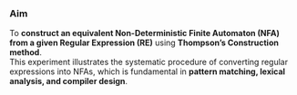 ### Aim  
To **construct an equivalent Non-Deterministic Finite Automaton (NFA) from a given Regular Expression (RE)** using **Thompson’s Construction method**.  
This experiment illustrates the systematic procedure of converting regular expressions into NFAs, which is fundamental in **pattern matching, lexical analysis, and compiler design**.
